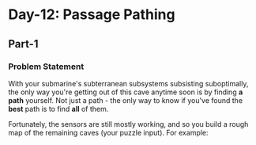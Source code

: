 # Day-12: Passage Pathing
## Part-1
### Problem Statement

With your submarine's subterranean subsystems subsisting suboptimally, the only way you're getting out of this cave anytime soon is by finding **a path** yourself. Not just a path - the only way to know if you've found the **best** path is to find **all** of them.

Fortunately, the sensors are still mostly working, and so you build a rough map of the remaining caves (your puzzle input). For example:
